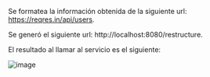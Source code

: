Se formatea la información obtenida de la siguiente url: https://reqres.in/api/users.

Se generó el siguiente url: http://localhost:8080/restructure.

El resultado al llamar al servicio es el siguiente:

![image](https://github.com/user-attachments/assets/3674056e-759d-4db7-a84d-aeb5706f7d4d)

